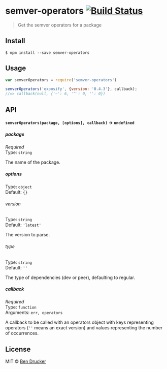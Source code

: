 # semver-operators [![Build Status](https://travis-ci.org/bendrucker/semver-operators.svg?branch=master)](https://travis-ci.org/bendrucker/semver-operators)

> Get the semver operators for a package


## Install

```
$ npm install --save semver-operators
```


## Usage

```js
var semverOperators = require('semver-operators')

semverOperators('exposify', {version: '0.4.3'}, callback);
//=> callback(null, {'~': 6, '^': 0, '': 0})
```

## API

#### `semverOperators(package, [options], callback)` -> `undefined`

##### package

*Required*  
Type: `string`

The name of the package.

##### options

Type: `object`  
Default: `{}`

###### version

Type: `string`  
Default: `'latest'`

The version to parse.

###### type

Type: `string`  
Default: `''`

The type of dependencies (dev or peer), defaulting to regular.

##### callback

*Required*  
Type: `function`  
Arguments: `err, operators`

A callback to be called with an operators object with keys representing operators (`''` means an exact version) and values representing the number of occurrences.

## License

MIT © [Ben Drucker](http://bendrucker.me)
